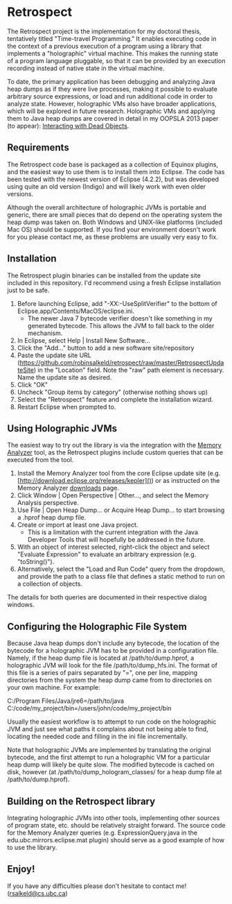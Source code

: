 Retrospect
===========

The Retrospect project is the implementation for my doctoral thesis, tentatively titled "Time-travel Programming." It enables executing code in the context of a previous execution of a program using a library that implements a "holographic" virtual machine. This makes the running state of a program language pluggable, so that it can be provided by an execution recording instead of native state in the virtual machine. 

To date, the primary application has been debugging and analyzing Java heap dumps as if they were live processes, making it possible to evaluate arbitrary source expressions, or load and run additional code in order to analyze state. However, holographic VMs also have broader applications, which will be explored in future research. Holographic VMs and applying them to Java heap dumps are covered in detail in my OOPSLA 2013 paper (to appear): [Interacting with Dead Objects](https://www.cs.ubc.ca/~rsalkeld/publications/oopsla2013.pdf).

Requirements
------------

The Retrospect code base is packaged as a collection of Equinox plugins, and the easiest way to use them is to install them into Eclipse. The code has been tested with the newest version of Eclipse (4.2.2), but was developed using quite an old version (Indigo) and will likely work with even older versions.

Although the overall architecture of holographic JVMs is portable and generic, there are small pieces that do depend on the operating system the heap dump was taken on. Both Windows and UNIX-like platforms (included Mac OS) should be supported. If you find your environment doesn't work for you please contact me, as these problems are usually very easy to fix.

Installation
------------

The Retrospect plugin binaries can be installed from the update site included in this repository. I'd recommend using a fresh Eclipse installation just to be safe.

1. Before launching Eclipse, add "-XX:-UseSplitVerifier" to the bottom of Eclipse.app/Contents/MacOS/eclipse.ini. 
    * The newer Java 7 bytecode verifier doesn't like something in my generated bytecode. This allows the JVM to fall back to the older mechanism.
2. In Eclipse, select Help | Install New Software...
3. Click the "Add..." button to add a new software site/repository
4. Paste the update site URL (https://github.com/robinsalkeld/retrospect/raw/master/RetrospectUpdateSite) in the "Location" field. Note the "raw" path element is necessary. Name the update site as desired.
5. Click "OK"
6. Uncheck "Group items by category" (otherwise nothing shows up)
7. Select the "Retrospect" feature and complete the installation wizard.
8. Restart Eclipse when prompted to.

Using Holographic JVMs
----------------------

The easiest way to try out the library is via the integration with the [Memory Analyzer](http://www.eclipse.org/mat/) tool, as the Retrospect plugins include custom queries that can be executed from the tool.

1. Install the Memory Analyzer tool from the core Eclipse update site (e.g. [http://download.eclipse.org/releases/kepler]()) or as instructed on the Memory Analyzer [downloads](http://eclipse.org/mat/downloads.php) page.
1. Click Window | Open Perspective | Other..., and select the Memory Analysis perspective.
2. Use File | Open Heap Dump... or Acquire Heap Dump... to start browsing a .hprof heap dump file.
3. Create or import at least one Java project. 
    * This is a limitation with the current integration with the Java Developer Tools that will hopefully be addressed in the future.
4. With an object of interest selected, right-click the object and select "Evaluate Expression" to evaluate an arbitrary expression (e.g. "toString()").
5. Alternatively, select the "Load and Run Code" query from the dropdown, and provide the path to a class file that defines a static method to run on a collection of objects.

The details for both queries are documented in their respective dialog windows.

Configuring the Holographic File System
---------------------------------------

Because Java heap dumps don't include any bytecode, the location of the bytecode for a holographic JVM has to be provided in a configuration file. Namely, if the heap dump file is located at /path/to/dump.hprof, a holographic JVM will look for the file /path/to/dump_hfs.ini. The format of this file is a series of pairs separated by "=", one per line, mapping directories from the system the heap dump came from to directories on your own machine. For example:

C:/Program Files/Java/jre6=/path/to/java  
C:/code/my\_project/bin=/users/john/code/my\_project/bin

Usually the easiest workflow is to attempt to run code on the holographic JVM and just see what paths it complains about not being able to find, locating the needed code and filling in the ini file incrementally.

Note that holographic JVMs are implemented by translating the original bytecode, and the first attempt to run a holographic VM for a particular heap dump will likely be quite slow. The modified bytecode is cached on disk, however (at /path/to/dump_hologram_classes/ for a heap dump file at /path/to/dump.hprof).

Building on the Retrospect library
----------------------------------

Integrating holographic JVMs into other tools, implementing other sources of program state, etc. should be relatively straight forward. The source code for the Memory Analyzer queries (e.g. ExpressionQuery.java in the edu.ubc.mirrors.eclipse.mat plugin) should serve as a good example of how to use the library. 

Enjoy!
------

If you have any difficulties please don't hesitate to contact me! ([rsalkeld@cs.ubc.ca](mailto://rsalkeld@cs.ubc.ca))